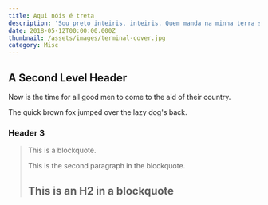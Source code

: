```yaml
---
title: Aqui nóis é treta
description: 'Sou preto inteiris, inteiris. Quem manda na minha terra sou euzis!'
date: 2018-05-12T00:00:00.000Z
thumbnail: /assets/images/terminal-cover.jpg
category: Misc
---
```


A Second Level Header
---------------------

Now is the time for all good men to come to
the aid of their country.

The quick brown fox jumped over the lazy
dog's back.

### Header 3

> This is a blockquote.
> 
> This is the second paragraph in the blockquote.
>
> ## This is an H2 in a blockquote
